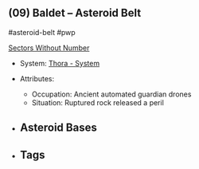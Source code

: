 ## (09) Baldet &ndash; Asteroid Belt
#asteroid-belt #pwp 

[Sectors Without Number](https://sectorswithoutnumber.com/sector/bfDcBzTtgpeyLUfwzjio/asteroidBelt/6HWcn0xe0VaphAaGhlA2)

- System: [Thora - System](Thora%20-%20System.md)

- Attributes:
   -   Occupation: Ancient automated guardian drones
   -   Situation: Ruptured rock released a peril

- Asteroid Bases
	- 

- Tags
   - 

